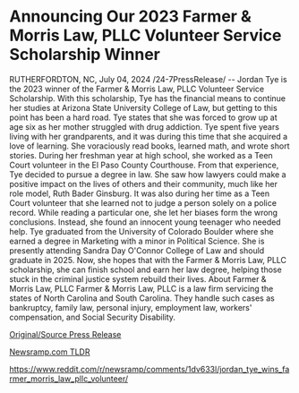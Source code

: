 # Announcing Our 2023 Farmer & Morris Law, PLLC Volunteer Service Scholarship Winner

RUTHERFORDTON, NC, July 04, 2024 /24-7PressRelease/ -- Jordan Tye is the 2023 winner of the Farmer & Morris Law, PLLC Volunteer Service Scholarship. With this scholarship, Tye has the financial means to continue her studies at Arizona State University College of Law, but getting to this point has been a hard road.   Tye states that she was forced to grow up at age six as her mother struggled with drug addiction. Tye spent five years living with her grandparents, and it was during this time that she acquired a love of learning. She voraciously read books, learned math, and wrote short stories.   During her freshman year at high school, she worked as a Teen Court volunteer in the El Paso County Courthouse. From that experience, Tye decided to pursue a degree in law. She saw how lawyers could make a positive impact on the lives of others and their community, much like her role model, Ruth Bader Ginsburg.   It was also during her time as a Teen Court volunteer that she learned not to judge a person solely on a police record. While reading a particular one, she let her biases form the wrong conclusions. Instead, she found an innocent young teenager who needed help.   Tye graduated from the University of Colorado Boulder where she earned a degree in Marketing with a minor in Political Science. She is presently attending Sandra Day O'Connor College of Law and should graduate in 2025.   Now, she hopes that with the Farmer & Morris Law, PLLC scholarship, she can finish school and earn her law degree, helping those stuck in the criminal justice system rebuild their lives.  About Farmer & Morris Law, PLLC  Farmer & Morris Law, PLLC is a law firm servicing the states of North Carolina and South Carolina. They handle such cases as bankruptcy, family law, personal injury, employment law, workers' compensation, and Social Security Disability. 

[Original/Source Press Release](https://www.24-7pressrelease.com/press-release/512279/announcing-our-2023-farmer-morris-law-pllc-volunteer-service-scholarship-winner)
                    

[Newsramp.com TLDR](None) 

https://www.reddit.com/r/newsramp/comments/1dv633l/jordan_tye_wins_farmer_morris_law_pllc_volunteer/